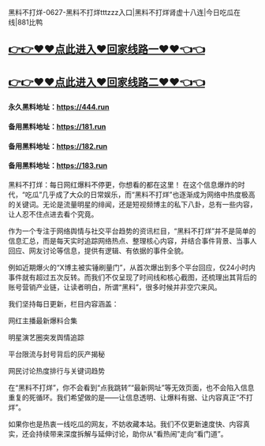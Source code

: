 黑料不打烊-0627-黑料不打烊tttzzz入口|黑料不打烊肾虚十八连|今日吃瓜在线|881比鸭

## [👉👉♥♥点此进入♥回家线路一♥♥👈👈](https://unpkg.com/182run/index.html)
## [👉👉♥♥点此进入♥回家线路二♥♥👈👈](https://unpkg.com/182-1run/index.html)

#### 永久黑料地址：https://444.run
#### 备用黑料地址：https://181.run
#### 备用黑料地址：https://182.run
#### 备用黑料地址：https://183.run

黑料不打烊：每日网红爆料不停更，你想看的都在这里！
在这个信息爆炸的时代，“吃瓜”几乎成了大众的日常娱乐，而“黑料不打烊”也逐渐成为网络中热度极高的关键词。无论是流量明星的绯闻，还是短视频博主的私下八卦，总有一些内容，让人忍不住点进去看个究竟。

作为一个专注于网络舆情与社交平台趋势的资讯栏目，“黑料不打烊”并不是简单的信息汇总，而是每天实时追踪网络热点、整理核心内容，并结合事件背景、当事人回应、网友讨论等信息，提供有逻辑、有依据的事件全貌。

例如近期爆火的“X博主被实锤刷量门”，从首次爆出到多个平台回应，仅24小时内事件就有超过五次反转。而我们不仅呈现了时间线和核心截图，还梳理出其背后的账号营销产业链，让读者明白，所谓“黑料”，很多时候并非空穴来风。

我们坚持每日更新，栏目内容涵盖：

网红主播最新爆料合集

明星演艺圈突发舆情追踪

平台限流与封号背后的灰产揭秘

网民讨论热度排行与关键词趋势

在“黑料不打烊”，你不会看到“点我跳转”“最新网址”等无效页面，也不会陷入信息重复的死循环。我们希望做的是——让信息透明、让爆料有据、让内容真正“不打烊”。

如果你也是热衷一线吃瓜的网友，不妨收藏本站。我们不仅更新速度快、内容真实，还会持续带来深度拆解与延伸讨论，助你从“看热闹”走向“看门道”。

